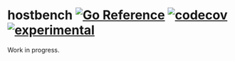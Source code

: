 # hostbench [![Go Reference](https://img.shields.io/badge/go-pkg-00ADD8)](https://pkg.go.dev/github.com/go-faster/hostbench#section-documentation) [![codecov](https://img.shields.io/codecov/c/github/go-faster/hostbench?label=cover)](https://codecov.io/gh/go-faster/hostbench) [![experimental](https://img.shields.io/badge/-experimental-blueviolet)](https://go-faster.org/docs/projects/status#experimental)

Work in progress.
